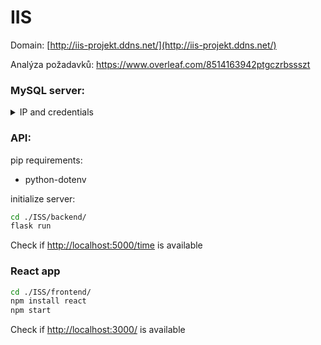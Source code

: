 # IIS

Domain: [http://iis-projekt.ddns.net/](http://iis-projekt.ddns.net/)

Analýza požadavků: https://www.overleaf.com/8514163942ptgczrbssszt

### MySQL server:
<details>
  <summary>IP and credentials</summary>
  
    IP: 93.153.43.141\
    username: rootRemote\
    password: rootRemote
  
</details>



### API:
pip requirements:
- python-dotenv

initialize server:
```bash
cd ./ISS/backend/
flask run
```
Check if [http://localhost:5000/time](http://localhost:5000/time) is available


### React app
```bash
cd ./ISS/frontend/
npm install react
npm start
```
Check if [http://localhost:3000/](http://localhost:3000/) is available
